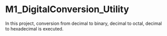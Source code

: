# M1_DigitalConversion_Utility
In this project, conversion from decimal to binary, decimal to octal, decimal to hexadecimal is executed.  
